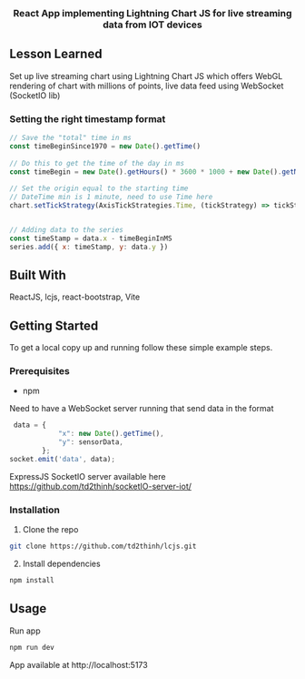 <br/>
<p align="center">
  <a href="https://github.com/td2thinh/lcjs">
  </a>

  <h3 align="center">React App implementing Lightning Chart JS for live streaming data from IOT devices</h3>

</p>

## Lesson Learned

Set up live streaming chart using Lightning Chart JS which offers WebGL rendering of chart with millions of points, live data feed using WebSocket (SocketIO lib)

### Setting the right timestamp format

```js
// Save the "total" time in ms
const timeBeginSince1970 = new Date().getTime()
    
// Do this to get the time of the day in ms
const timeBegin = new Date().getHours() * 3600 * 1000 + new Date().getMinutes() * 60 * 1000 + new Date().getSeconds() * 1000 + new Date().getMilliseconds()
    
// Set the origin equal to the starting time
// DateTime min is 1 minute, need to use Time here
chart.setTickStrategy(AxisTickStrategies.Time, (tickStrategy) => tickStrategy.setTimeOrigin(timeBegin))


// Adding data to the series
const timeStamp = data.x - timeBeginInMS
series.add({ x: timeStamp, y: data.y })
```

## Built With

ReactJS, lcjs, react-bootstrap, Vite

## Getting Started

To get a local copy up and running follow these simple example steps.

### Prerequisites

* npm


Need to have a WebSocket server running that send data in the format 
```js
 data = {
            "x": new Date().getTime(),
            "y": sensorData,
        };
socket.emit('data', data);
```
ExpressJS SocketIO server available here https://github.com/td2thinh/socketIO-server-iot/


### Installation

1. Clone the repo

```sh
git clone https://github.com/td2thinh/lcjs.git
```

2. Install dependencies

```sh
npm install
```

## Usage
Run app
```sh
npm run dev 
```
App available at http://localhost:5173



